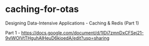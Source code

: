 # caching-for-otas
Designing Data-Intensive Applications - Caching &amp; Redis (Part 1)

Part 1 - https://docs.google.com/document/d/1IDi7zmnDxCFSej21-9vlWOlVtTHguhAlHeuD6kioedA/edit?usp=sharing

